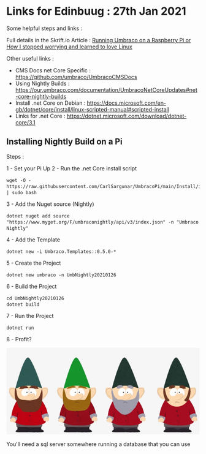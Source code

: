# Links for Edinbuug : 27th Jan 2021

Some helpful steps and links : 

Full details in the Skrift.io Article : 
[Running Umbraco on a Raspberry Pi or How I stopped worrying and learned to love Linux](https://skrift.io/issues/running-umbraco-on-a-raspberry-pi-or-how-i-stopped-worrying-and-learned-to-love-linux/)

Other useful links :

 - CMS Docs net Core Specific : https://github.com/umbraco/UmbracoCMSDocs
 - Using Nightly Builds : https://our.umbraco.com/documentation/UmbracoNetCoreUpdates#net-core-nightly-builds
 - Install .net Core on Debian : https://docs.microsoft.com/en-gb/dotnet/core/install/linux-scripted-manual#scripted-install
 - Links for .net Core : https://dotnet.microsoft.com/download/dotnet-core/3.1


## Installing Nightly Build on a Pi

Steps : 

1 - Set your Pi Up
2 - Run the .net Core install script

    wget -O - https://raw.githubusercontent.com/CarlSargunar/UmbracoPi/main/Install/installCore.sh | sudo bash

3 - Add the Nuget source (Nightly)

    dotnet nuget add source "https://www.myget.org/F/umbraconightly/api/v3/index.json" -n "Umbraco Nightly"

4 - Add the Template

    dotnet new -i Umbraco.Templates::0.5.0-*

5 - Create the Project

    dotnet new umbraco -n UmbNightly20210126

6 - Build the Project

    cd UmbNightly20210126
    dotnet build
    
7 - Run the Project

    dotnet run

8 - Profit?

![Gnomes](media/gnomes.png)

You'll need a sql server somewhere running a database that you can use

